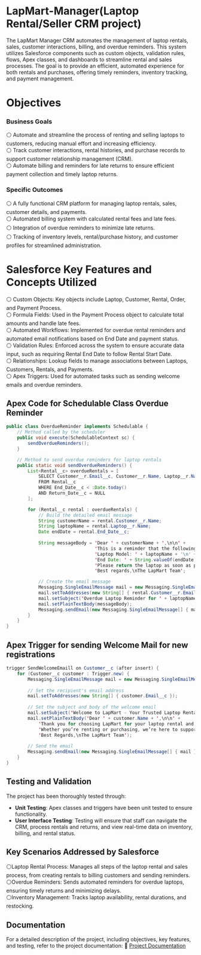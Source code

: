# LapMart-Manager(Laptop Rental/Seller CRM project)

The LapMart Manager CRM automates the management of laptop rentals, sales, customer interactions, billing, and overdue reminders. This system utilizes Salesforce components such as custom objects, validation rules, flows, Apex classes, and dashboards to streamline rental and sales processes. The goal is to provide an efficient, automated experience for both rentals and purchases, offering timely reminders, inventory tracking, and payment management.

# Objectives

  ### Business Goals
  
⚪ Automate and streamline the process of renting and selling laptops to customers, reducing manual effort and increasing efficiency.<br>
⚪ Track customer interactions, rental histories, and purchase records to support customer relationship management (CRM).<br>
⚪ Automate billing and reminders for late returns to ensure efficient payment collection and timely laptop returns.<br>

### Specific Outcomes

⚪ A fully functional CRM platform for managing laptop rentals, sales, customer details, and payments.<br>
⚪ Automated billing system with calculated rental fees and late fees.<br>
⚪ Integration of overdue reminders to minimize late returns.<br>
⚪ Tracking of inventory levels, rental/purchase history, and customer profiles for streamlined administration.<br>

# Salesforce Key Features and Concepts Utilized

⚪ Custom Objects: Key objects include Laptop, Customer, Rental, Order, and Payment Process.<br>
⚪ Formula Fields: Used in the Payment Process object to calculate total amounts and handle late fees.<br>
⚪ Automated Workflows: Implemented for overdue rental reminders and automated email notifications based on End Date and payment status.<br>
⚪ Validation Rules: Enforced across the system to ensure accurate data input, such as requiring Rental End Date to follow Rental Start Date.<br>
⚪ Relationships: Lookup fields to manage associations between Laptops, Customers, Rentals, and Payments.<br>
⚪ Apex Triggers: Used for automated tasks such as sending welcome emails and overdue reminders.<br>

## Apex Code for Schedulable Class Overdue Reminder
```java
public class OverdueReminder implements Schedulable {
    // Method called by the scheduler
    public void execute(SchedulableContext sc) {
        sendOverdueReminders();
    }

    // Method to send overdue reminders for laptop rentals
    public static void sendOverdueReminders() {
        List<Rental__c> overdueRentals = [
            SELECT Customer__r.Email__c, Customer__r.Name, Laptop__r.Name, End_Date__c
            FROM Rental__c
            WHERE End_Date__c < :Date.today() 
            AND Return_Date__c = NULL
        ];

        for (Rental__c rental : overdueRentals) {
            // Build the detailed email message
            String customerName = rental.Customer__r.Name;
            String laptopName = rental.Laptop__r.Name;
            Date endDate = rental.End_Date__c;
            
            String messageBody = 'Dear ' + customerName + ',\n\n' +
                                 'This is a reminder that the following laptop you rented is overdue:\n\n' +
                                 'Laptop Model: ' + laptopName + '\n' +
                                 'End Date: ' + String.valueOf(endDate) + '\n\n' +
                                 'Please return the laptop as soon as possible to avoid additional charges.\n\n' +
                                 'Best regards,\nThe LapMart Team';

            // Create the email message
            Messaging.SingleEmailMessage mail = new Messaging.SingleEmailMessage();
            mail.setToAddresses(new String[] { rental.Customer__r.Email__c });
            mail.setSubject('Overdue Laptop Reminder for ' + laptopName);
            mail.setPlainTextBody(messageBody);
            Messaging.sendEmail(new Messaging.SingleEmailMessage[] { mail });
        }
    }
}
```
## Apex Trigger for sending Welcome Mail for new registrations
```java
trigger SendWelcomeEmaill on Customer__c (after insert) {
    for (Customer__c customer : Trigger.new) {
        Messaging.SingleEmailMessage mail = new Messaging.SingleEmailMessage();
        
        // Set the recipient's email address
        mail.setToAddresses(new String[] { customer.Email__c });
        
        // Set the subject and body of the welcome email
        mail.setSubject('Welcome to LapMart - Your Trusted Laptop Rental & Sales Service');
        mail.setPlainTextBody('Dear ' + customer.Name + ',\n\n' +
            'Thank you for choosing LapMart for your laptop rental and purchase needs! We’re excited to have you with us and are committed to providing you with the best experience.\n\n' +
            'Whether you’re renting or purchasing, we’re here to support you. If you have any questions, feel free to reach out to our team anytime.\n\n' +
            'Best Regards,\nThe LapMart Team');
        
        // Send the email
        Messaging.sendEmail(new Messaging.SingleEmailMessage[] { mail });
    }
}
```
## Testing and Validation

The project has been thoroughly tested through:
- **Unit Testing**: Apex classes and triggers have been unit tested to ensure functionality.
- **User Interface Testing**: Testing will ensure that staff can navigate the CRM, process rentals and returns, and view real-time data on inventory, billing, and rental status.

## Key Scenarios Addressed by Salesforce

⚪Laptop Rental Process: Manages all steps of the laptop rental and sales process, from creating rentals to billing customers and sending reminders.<br>
⚪Overdue Reminders: Sends automated reminders for overdue laptops, ensuring timely returns and minimizing delays.<br>
⚪Inventory Management: Tracks laptop availability, rental durations, and restocking.<br>

## Documentation

For a detailed description of the project, including objectives, key features, and testing, refer to the project documentation:
📝 [Project Documentation](https://docs.google.com/document/d/1uanTmf2EBOhnzSwOtzumaOiXS_DMnpdH/edit?usp=sharing&ouid=109289624338024625163&rtpof=true&sd=true)
